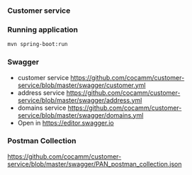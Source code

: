 ### Customer service

### Running application
```
mvn spring-boot:run
```

### Swagger
- customer service https://github.com/cocamm/customer-service/blob/master/swagger/customer.yml
- address service https://github.com/cocamm/customer-service/blob/master/swagger/address.yml 
- domains service https://github.com/cocamm/customer-service/blob/master/swagger/domains.yml 
- Open in https://editor.swagger.io

### Postman Collection

https://github.com/cocamm/customer-service/blob/master/swagger/PAN_postman_collection.json